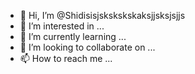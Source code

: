 - 👋 Hi, I’m @Shidisisjskskskskaksjjsksjsjjs
- 👀 I’m interested in ...
- 🌱 I’m currently learning ...
- 💞️ I’m looking to collaborate on ...
- 📫 How to reach me ...

<!---
i am goppi i am angry 😡 but ia good by is a ✨ special ✨ repository because its `README.md` (this file) appears on your GitHub profile.
You can click the Preview link to take a look at your changes.
--->
